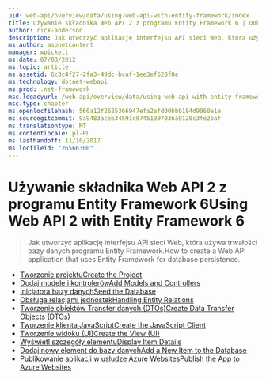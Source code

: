 ```yaml
---
uid: web-api/overview/data/using-web-api-with-entity-framework/index
title: Używanie składnika Web API 2 z programu Entity Framework 6 | Dokumentacja firmy Microsoft
author: rick-anderson
description: Jak utworzyć aplikację interfejsu API sieci Web, która używa trwałości bazy danych programu Entity Framework.
ms.author: aspnetcontent
manager: wpickett
ms.date: 07/03/2012
ms.topic: article
ms.assetid: 6c3c4f27-2fa3-49dc-bcaf-1ee3ef620f8e
ms.technology: dotnet-webapi
ms.prod: .net-framework
msc.legacyurl: /web-api/overview/data/using-web-api-with-entity-framework
msc.type: chapter
ms.openlocfilehash: 560a12f2625366947efa2afd00bbb184d9060e1e
ms.sourcegitcommit: 9a9483aceb34591c97451997036a9120c3fe2baf
ms.translationtype: MT
ms.contentlocale: pl-PL
ms.lasthandoff: 11/10/2017
ms.locfileid: "26566300"
---
```

<a name="using-web-api-2-with-entity-framework-6"></a><span data-ttu-id="769a7-103">Używanie składnika Web API 2 z programu Entity Framework 6</span><span class="sxs-lookup"><span data-stu-id="769a7-103">Using Web API 2 with Entity Framework 6</span></span>
====================
> <span data-ttu-id="769a7-104">Jak utworzyć aplikację interfejsu API sieci Web, która używa trwałości bazy danych programu Entity Framework.</span><span class="sxs-lookup"><span data-stu-id="769a7-104">How to create a Web API application that uses Entity Framework for database persistence.</span></span>


- [<span data-ttu-id="769a7-105">Tworzenie projektu</span><span class="sxs-lookup"><span data-stu-id="769a7-105">Create the Project</span></span>](part-1.md)
- [<span data-ttu-id="769a7-106">Dodaj modele i kontrolerów</span><span class="sxs-lookup"><span data-stu-id="769a7-106">Add Models and Controllers</span></span>](part-2.md)
- [<span data-ttu-id="769a7-107">Inicjatora bazy danych</span><span class="sxs-lookup"><span data-stu-id="769a7-107">Seed the Database</span></span>](part-3.md)
- [<span data-ttu-id="769a7-108">Obsługa relacjami jednostek</span><span class="sxs-lookup"><span data-stu-id="769a7-108">Handling Entity Relations</span></span>](part-4.md)
- [<span data-ttu-id="769a7-109">Tworzenie obiektów Transfer danych (DTOs)</span><span class="sxs-lookup"><span data-stu-id="769a7-109">Create Data Transfer Objects (DTOs)</span></span>](part-5.md)
- [<span data-ttu-id="769a7-110">Tworzenie klienta JavaScript</span><span class="sxs-lookup"><span data-stu-id="769a7-110">Create the JavaScript Client</span></span>](part-6.md)
- [<span data-ttu-id="769a7-111">Tworzenie widoku (UI)</span><span class="sxs-lookup"><span data-stu-id="769a7-111">Create the View (UI)</span></span>](part-7.md)
- [<span data-ttu-id="769a7-112">Wyświetl szczegóły elementu</span><span class="sxs-lookup"><span data-stu-id="769a7-112">Display Item Details</span></span>](part-8.md)
- [<span data-ttu-id="769a7-113">Dodaj nowy element do bazy danych</span><span class="sxs-lookup"><span data-stu-id="769a7-113">Add a New Item to the Database</span></span>](part-9.md)
- [<span data-ttu-id="769a7-114">Publikowanie aplikacji w usłudze Azure Websites</span><span class="sxs-lookup"><span data-stu-id="769a7-114">Publish the App to Azure Websites</span></span>](part-10.md)
